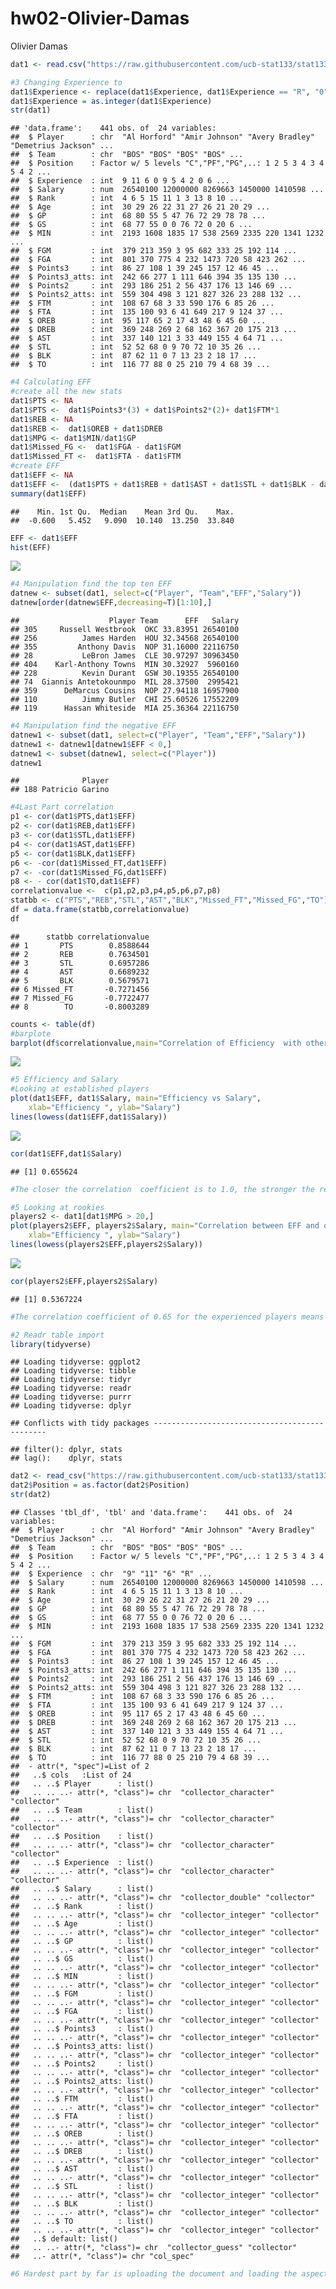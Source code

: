 hw02-Olivier-Damas
================
Olivier Damas

``` r
dat1 <- read.csv("https://raw.githubusercontent.com/ucb-stat133/stat133-fall-2017/master/data/nba2017-player-statistics.csv", colClasses=c("Player"="character","Team"="character", "Position"="factor", "Experience" ="character"))

#3 Changing Experience to 
dat1$Experience <- replace(dat1$Experience, dat1$Experience == "R", "0")
dat1$Experience = as.integer(dat1$Experience)
str(dat1)
```

    ## 'data.frame':    441 obs. of  24 variables:
    ##  $ Player      : chr  "Al Horford" "Amir Johnson" "Avery Bradley" "Demetrius Jackson" ...
    ##  $ Team        : chr  "BOS" "BOS" "BOS" "BOS" ...
    ##  $ Position    : Factor w/ 5 levels "C","PF","PG",..: 1 2 5 3 4 3 4 5 4 2 ...
    ##  $ Experience  : int  9 11 6 0 9 5 4 2 0 6 ...
    ##  $ Salary      : num  26540100 12000000 8269663 1450000 1410598 ...
    ##  $ Rank        : int  4 6 5 15 11 1 3 13 8 10 ...
    ##  $ Age         : int  30 29 26 22 31 27 26 21 20 29 ...
    ##  $ GP          : int  68 80 55 5 47 76 72 29 78 78 ...
    ##  $ GS          : int  68 77 55 0 0 76 72 0 20 6 ...
    ##  $ MIN         : int  2193 1608 1835 17 538 2569 2335 220 1341 1232 ...
    ##  $ FGM         : int  379 213 359 3 95 682 333 25 192 114 ...
    ##  $ FGA         : int  801 370 775 4 232 1473 720 58 423 262 ...
    ##  $ Points3     : int  86 27 108 1 39 245 157 12 46 45 ...
    ##  $ Points3_atts: int  242 66 277 1 111 646 394 35 135 130 ...
    ##  $ Points2     : int  293 186 251 2 56 437 176 13 146 69 ...
    ##  $ Points2_atts: int  559 304 498 3 121 827 326 23 288 132 ...
    ##  $ FTM         : int  108 67 68 3 33 590 176 6 85 26 ...
    ##  $ FTA         : int  135 100 93 6 41 649 217 9 124 37 ...
    ##  $ OREB        : int  95 117 65 2 17 43 48 6 45 60 ...
    ##  $ DREB        : int  369 248 269 2 68 162 367 20 175 213 ...
    ##  $ AST         : int  337 140 121 3 33 449 155 4 64 71 ...
    ##  $ STL         : int  52 52 68 0 9 70 72 10 35 26 ...
    ##  $ BLK         : int  87 62 11 0 7 13 23 2 18 17 ...
    ##  $ TO          : int  116 77 88 0 25 210 79 4 68 39 ...

``` r
#4 Calculating EFF
#create all the new stats
dat1$PTS <- NA
dat1$PTS <-  dat1$Points3*(3) + dat1$Points2*(2)+ dat1$FTM*1
dat1$REB <- NA
dat1$REB <-  dat1$OREB + dat1$DREB
dat1$MPG <- dat1$MIN/dat1$GP
dat1$Missed_FG <-  dat1$FGA - dat1$FGM
dat1$Missed_FT <-  dat1$FTA - dat1$FTM
#create EFF
dat1$EFF <- NA
dat1$EFF <-  (dat1$PTS + dat1$REB + dat1$AST + dat1$STL + dat1$BLK - dat1$Missed_FG - dat1$Missed_FT- dat1$TO)/ dat1$GP
summary(dat1$EFF)
```

    ##    Min. 1st Qu.  Median    Mean 3rd Qu.    Max. 
    ##  -0.600   5.452   9.090  10.140  13.250  33.840

``` r
EFF <- dat1$EFF
hist(EFF)
```

![](hw02_Olivier_Damas_files/figure-markdown_github-ascii_identifiers/unnamed-chunk-1-1.png)

``` r
#4 Manipulation find the top ten EFF
datnew <- subset(dat1, select=c("Player", "Team","EFF","Salary"))
datnew[order(datnew$EFF,decreasing=T)[1:10],]
```

    ##                    Player Team      EFF   Salary
    ## 305     Russell Westbrook  OKC 33.83951 26540100
    ## 256          James Harden  HOU 32.34568 26540100
    ## 355         Anthony Davis  NOP 31.16000 22116750
    ## 28           LeBron James  CLE 30.97297 30963450
    ## 404    Karl-Anthony Towns  MIN 30.32927  5960160
    ## 228          Kevin Durant  GSW 30.19355 26540100
    ## 74  Giannis Antetokounmpo  MIL 28.37500  2995421
    ## 359      DeMarcus Cousins  NOP 27.94118 16957900
    ## 110          Jimmy Butler  CHI 25.60526 17552209
    ## 119      Hassan Whiteside  MIA 25.36364 22116750

``` r
#4 Manipulation find the negative EFF
datnew1 <- subset(dat1, select=c("Player", "Team","EFF","Salary"))
datnew1 <- datnew1[datnew1$EFF < 0,]
datnew1 <- subset(datnew1, select=c("Player"))
datnew1
```

    ##              Player
    ## 188 Patricio Garino

``` r
#4Last Part correlation
p1 <- cor(dat1$PTS,dat1$EFF)
p2 <- cor(dat1$REB,dat1$EFF)
p3 <- cor(dat1$STL,dat1$EFF)
p4 <- cor(dat1$AST,dat1$EFF)
p5 <- cor(dat1$BLK,dat1$EFF)
p6 <- -cor(dat1$Missed_FT,dat1$EFF)
p7 <- -cor(dat1$Missed_FG,dat1$EFF)
p8 <- - cor(dat1$TO,dat1$EFF)
correlationvalue <-  c(p1,p2,p3,p4,p5,p6,p7,p8)
statbb <- c("PTS","REB","STL","AST","BLK","Missed_FT","Missed_FG","TO")
df = data.frame(statbb,correlationvalue) 
df
```

    ##      statbb correlationvalue
    ## 1       PTS        0.8588644
    ## 2       REB        0.7634501
    ## 3       STL        0.6957286
    ## 4       AST        0.6689232
    ## 5       BLK        0.5679571
    ## 6 Missed_FT       -0.7271456
    ## 7 Missed_FG       -0.7722477
    ## 8        TO       -0.8003289

``` r
counts <- table(df)
#barplote
barplot(df$correlationvalue,main="Correlation of Efficiency  with other factors", width = 1, space = c(0.2,1), beside=TRUE, ylim = c(-1, 1),names = c("PTS","REB","STL","AST","BLK","Missed_FT","Missed_FG","TO"),cex.names=0.35)
```

![](hw02_Olivier_Damas_files/figure-markdown_github-ascii_identifiers/unnamed-chunk-1-2.png)

``` r
#5 Efficiency and Salary
#Looking at established players
plot(dat1$EFF, dat1$Salary, main="Efficiency vs Salary", 
    xlab="Efficiency ", ylab="Salary") 
lines(lowess(dat1$EFF,dat1$Salary))
```

![](hw02_Olivier_Damas_files/figure-markdown_github-ascii_identifiers/unnamed-chunk-1-3.png)

``` r
cor(dat1$EFF,dat1$Salary)
```

    ## [1] 0.655624

``` r
#The closer the correlation  coefficient is to 1.0, the stronger the relationship between the efficiency and salary. A correlation of 0.65 the presence of a  somewhat strong relationship.Moreover the positive value means as efficiency increases salary increases.

#5 Looking at rookies
players2 <- dat1[dat1$MPG > 20,]
plot(players2$EFF, players2$Salary, main="Correlation between EFF and other stats", 
    xlab="Efficiency ", ylab="Salary") 
lines(lowess(players2$EFF,players2$Salary))
```

![](hw02_Olivier_Damas_files/figure-markdown_github-ascii_identifiers/unnamed-chunk-1-4.png)

``` r
cor(players2$EFF,players2$Salary)
```

    ## [1] 0.5367224

``` r
#The correlation coefficient of 0.65 for the experienced players means that the relationship is somewhat stronger for EFF and salary than in the less experienced group with a correlation coefficient of 0.53. This may be due to these players being less proven and terefore not as entitled to the salary raise. 
```

``` r
#2 Readr table import
library(tidyverse)
```

    ## Loading tidyverse: ggplot2
    ## Loading tidyverse: tibble
    ## Loading tidyverse: tidyr
    ## Loading tidyverse: readr
    ## Loading tidyverse: purrr
    ## Loading tidyverse: dplyr

    ## Conflicts with tidy packages ----------------------------------------------

    ## filter(): dplyr, stats
    ## lag():    dplyr, stats

``` r
dat2 <- read_csv("https://raw.githubusercontent.com/ucb-stat133/stat133-fall-2017/master/data/nba2017-player-statistics.csv", col_names= TRUE, cols( "Player"= col_character(),"Team"=col_character(), "Experience" =col_character()))
dat2$Position = as.factor(dat2$Position)
str(dat2)
```

    ## Classes 'tbl_df', 'tbl' and 'data.frame':    441 obs. of  24 variables:
    ##  $ Player      : chr  "Al Horford" "Amir Johnson" "Avery Bradley" "Demetrius Jackson" ...
    ##  $ Team        : chr  "BOS" "BOS" "BOS" "BOS" ...
    ##  $ Position    : Factor w/ 5 levels "C","PF","PG",..: 1 2 5 3 4 3 4 5 4 2 ...
    ##  $ Experience  : chr  "9" "11" "6" "R" ...
    ##  $ Salary      : num  26540100 12000000 8269663 1450000 1410598 ...
    ##  $ Rank        : int  4 6 5 15 11 1 3 13 8 10 ...
    ##  $ Age         : int  30 29 26 22 31 27 26 21 20 29 ...
    ##  $ GP          : int  68 80 55 5 47 76 72 29 78 78 ...
    ##  $ GS          : int  68 77 55 0 0 76 72 0 20 6 ...
    ##  $ MIN         : int  2193 1608 1835 17 538 2569 2335 220 1341 1232 ...
    ##  $ FGM         : int  379 213 359 3 95 682 333 25 192 114 ...
    ##  $ FGA         : int  801 370 775 4 232 1473 720 58 423 262 ...
    ##  $ Points3     : int  86 27 108 1 39 245 157 12 46 45 ...
    ##  $ Points3_atts: int  242 66 277 1 111 646 394 35 135 130 ...
    ##  $ Points2     : int  293 186 251 2 56 437 176 13 146 69 ...
    ##  $ Points2_atts: int  559 304 498 3 121 827 326 23 288 132 ...
    ##  $ FTM         : int  108 67 68 3 33 590 176 6 85 26 ...
    ##  $ FTA         : int  135 100 93 6 41 649 217 9 124 37 ...
    ##  $ OREB        : int  95 117 65 2 17 43 48 6 45 60 ...
    ##  $ DREB        : int  369 248 269 2 68 162 367 20 175 213 ...
    ##  $ AST         : int  337 140 121 3 33 449 155 4 64 71 ...
    ##  $ STL         : int  52 52 68 0 9 70 72 10 35 26 ...
    ##  $ BLK         : int  87 62 11 0 7 13 23 2 18 17 ...
    ##  $ TO          : int  116 77 88 0 25 210 79 4 68 39 ...
    ##  - attr(*, "spec")=List of 2
    ##   ..$ cols   :List of 24
    ##   .. ..$ Player      : list()
    ##   .. .. ..- attr(*, "class")= chr  "collector_character" "collector"
    ##   .. ..$ Team        : list()
    ##   .. .. ..- attr(*, "class")= chr  "collector_character" "collector"
    ##   .. ..$ Position    : list()
    ##   .. .. ..- attr(*, "class")= chr  "collector_character" "collector"
    ##   .. ..$ Experience  : list()
    ##   .. .. ..- attr(*, "class")= chr  "collector_character" "collector"
    ##   .. ..$ Salary      : list()
    ##   .. .. ..- attr(*, "class")= chr  "collector_double" "collector"
    ##   .. ..$ Rank        : list()
    ##   .. .. ..- attr(*, "class")= chr  "collector_integer" "collector"
    ##   .. ..$ Age         : list()
    ##   .. .. ..- attr(*, "class")= chr  "collector_integer" "collector"
    ##   .. ..$ GP          : list()
    ##   .. .. ..- attr(*, "class")= chr  "collector_integer" "collector"
    ##   .. ..$ GS          : list()
    ##   .. .. ..- attr(*, "class")= chr  "collector_integer" "collector"
    ##   .. ..$ MIN         : list()
    ##   .. .. ..- attr(*, "class")= chr  "collector_integer" "collector"
    ##   .. ..$ FGM         : list()
    ##   .. .. ..- attr(*, "class")= chr  "collector_integer" "collector"
    ##   .. ..$ FGA         : list()
    ##   .. .. ..- attr(*, "class")= chr  "collector_integer" "collector"
    ##   .. ..$ Points3     : list()
    ##   .. .. ..- attr(*, "class")= chr  "collector_integer" "collector"
    ##   .. ..$ Points3_atts: list()
    ##   .. .. ..- attr(*, "class")= chr  "collector_integer" "collector"
    ##   .. ..$ Points2     : list()
    ##   .. .. ..- attr(*, "class")= chr  "collector_integer" "collector"
    ##   .. ..$ Points2_atts: list()
    ##   .. .. ..- attr(*, "class")= chr  "collector_integer" "collector"
    ##   .. ..$ FTM         : list()
    ##   .. .. ..- attr(*, "class")= chr  "collector_integer" "collector"
    ##   .. ..$ FTA         : list()
    ##   .. .. ..- attr(*, "class")= chr  "collector_integer" "collector"
    ##   .. ..$ OREB        : list()
    ##   .. .. ..- attr(*, "class")= chr  "collector_integer" "collector"
    ##   .. ..$ DREB        : list()
    ##   .. .. ..- attr(*, "class")= chr  "collector_integer" "collector"
    ##   .. ..$ AST         : list()
    ##   .. .. ..- attr(*, "class")= chr  "collector_integer" "collector"
    ##   .. ..$ STL         : list()
    ##   .. .. ..- attr(*, "class")= chr  "collector_integer" "collector"
    ##   .. ..$ BLK         : list()
    ##   .. .. ..- attr(*, "class")= chr  "collector_integer" "collector"
    ##   .. ..$ TO          : list()
    ##   .. .. ..- attr(*, "class")= chr  "collector_integer" "collector"
    ##   ..$ default: list()
    ##   .. ..- attr(*, "class")= chr  "collector_guess" "collector"
    ##   ..- attr(*, "class")= chr "col_spec"

``` r
#6 Hardest part by far is uploading the document and loading the aspects. I thought graphing was relatively easy. I like the Data 8 Jupyter Notebook much better. About 5 hours. I did not get help. Loading the document took forever and is very frustrating, the rest is interesting.
```
